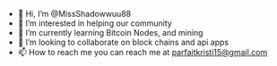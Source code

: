 - 👋 Hi, I’m @MissShadowwuu88
- 👀 I’m interested in helping our community
- 🌱 I’m currently learning Bitcoin Nodes, and mining
- 💞️ I’m looking to collaborate on block chains and api apps
- 📫 How to reach me you can reach me at parfaitkristi15@gmail.com

<!---
MissShadowwuu88/MissShadowwuu88 is a ✨ special ✨ repository because its `README.md` (this file) appears on your GitHub profile.
You can click the Preview link to take a look at your changes.
--->
